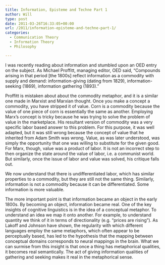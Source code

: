 ```yaml
---
title: Information, Episteme and Techne Part 1
author: Will
type: post
date: 2011-03-26T16:33:05+00:00
url: /2011/information-episteme-and-techne-part-1/
categories:
  - Communication Theory
  - Information Theory
  - Philosophy

---
```

I was recently reading about information and stumbled upon an OED entry on the subject. As Michael Proffitt, managing editor, OED said, “Compounds arising in that period [the 1800s] reflect information as a commodity with supply and demand: information-giving (dating from 1829), information-seeking (1869), information gathering (1893).”

Proffitt is mistaken about about the commodity metaphor, and it is a similar one made in Marxist and Marxian thought. Once you make a concept a commodity, you have stripped it of value. Corn is a commodity because the value of one piece of corn is essentially the same as another. Employing Marx&#8217;s concept is tricky because he was trying to solve the problem of value in the marketplace. His resultant version of commodity was a very specific labor based answer to this problem. For this purpose, it was well adapted, but it was still wrong because the concept of value that he inherited from Adam Smith was wrong. Value, as was later understood, was simply the opportunity that one was willing to substitute for the given good. For Marx, though, value was a product of labor. It is not an incorrect step to then organize the state around the value of labor, i.e. a communist world. But similarly, once the issue of labor and value was solved, his critique falls out.

We now understand that there is undifferentiated labor, which has similar properties to a commodity, but they are still not the same thing. Similarly, information is not a commodity because it can be differentiated. Some information is more valuable.

The more important point is that information became an object in the early 1800s. By becoming an object, information became real. One of the key insights of cognitive linguistics is in the idea of a conceptual metaphor. To understand an idea we map it onto another. For example, to understand quantity we think of it in terms of directionality (e.g. &#8220;prices are rising&#8221;). As Lakoff and Johnson have shown, the regularity with which different languages employ the same metaphors, which often appear to be perceptually based, has led to the hypothesis that the mapping between conceptual domains corresponds to neural mappings in the brain. What we can surmise from this insight is that once a thing has metaphorical qualities, it becomes real semantically. The act of giving information qualities of gathering and seeking makes it real in the metaphorical sense.